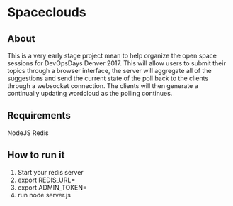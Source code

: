 # Spaceclouds

## About
This is a very early stage project mean to help organize the open space sessions for DevOpsDays Denver 2017. This will allow users to submit their topics through a browser interface, the server will aggregate all of the suggestions and send the current state of the poll back to the clients through a websocket connection. The clients will then generate a continually updating wordcloud as the polling continues.

## Requirements
NodeJS
Redis

## How to run it
1. Start your redis server
2. export REDIS_URL=<connection string>
3. export ADMIN_TOKEN=<token>
4. run node server.js
